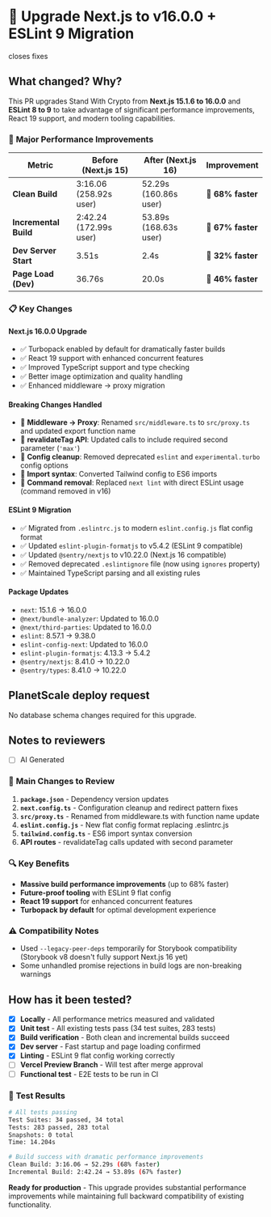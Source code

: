 # 🚀 Upgrade Next.js to v16.0.0 + ESLint 9 Migration

closes <!-- No GitHub issue for this upgrade -->
fixes <!-- No Sentry issue for this upgrade -->

## What changed? Why?

This PR upgrades Stand With Crypto from **Next.js 15.1.6 to 16.0.0** and **ESLint 8 to 9** to take advantage of significant performance improvements, React 19 support, and modern tooling capabilities.

### 🎯 **Major Performance Improvements**

| Metric | Before (Next.js 15) | After (Next.js 16) | Improvement |
|--------|--------------------|--------------------|-------------|
| **Clean Build** | 3:16.06 (258.92s user) | 52.29s (160.86s user) | **🚀 68% faster** |
| **Incremental Build** | 2:42.24 (172.99s user) | 53.89s (168.63s user) | **🚀 67% faster** |
| **Dev Server Start** | 3.51s | 2.4s | **🚀 32% faster** |
| **Page Load (Dev)** | 36.76s | 20.0s | **🚀 46% faster** |

### 📋 **Key Changes**

#### **Next.js 16.0.0 Upgrade**
- ✅ Turbopack enabled by default for dramatically faster builds
- ✅ React 19 support with enhanced concurrent features
- ✅ Improved TypeScript support and type checking
- ✅ Better image optimization and quality handling
- ✅ Enhanced middleware → proxy migration

#### **Breaking Changes Handled**
- 🔄 **Middleware → Proxy**: Renamed `src/middleware.ts` to `src/proxy.ts` and updated export function name
- 🔄 **revalidateTag API**: Updated calls to include required second parameter (`'max'`)
- 🔄 **Config cleanup**: Removed deprecated `eslint` and `experimental.turbo` config options
- 🔄 **Import syntax**: Converted Tailwind config to ES6 imports
- 🔄 **Command removal**: Replaced `next lint` with direct ESLint usage (command removed in v16)

#### **ESLint 9 Migration**
- ✅ Migrated from `.eslintrc.js` to modern `eslint.config.js` flat config format
- ✅ Updated `eslint-plugin-formatjs` to v5.4.2 (ESLint 9 compatible)
- ✅ Updated `@sentry/nextjs` to v10.22.0 (Next.js 16 compatible)
- ✅ Removed deprecated `.eslintignore` file (now using `ignores` property)
- ✅ Maintained TypeScript parsing and all existing rules

#### **Package Updates**
- `next`: 15.1.6 → 16.0.0
- `@next/bundle-analyzer`: Updated to 16.0.0
- `@next/third-parties`: Updated to 16.0.0
- `eslint`: 8.57.1 → 9.38.0
- `eslint-config-next`: Updated to 16.0.0
- `eslint-plugin-formatjs`: 4.13.3 → 5.4.2
- `@sentry/nextjs`: 8.41.0 → 10.22.0
- `@sentry/types`: 8.41.0 → 10.22.0

## PlanetScale deploy request

No database schema changes required for this upgrade.

## Notes to reviewers

- [ ] AI Generated

### 🎯 **Main Changes to Review**

1. **`package.json`** - Dependency version updates
2. **`next.config.ts`** - Configuration cleanup and redirect pattern fixes
3. **`src/proxy.ts`** - Renamed from middleware.ts with function name update
4. **`eslint.config.js`** - New flat config format replacing .eslintrc.js
5. **`tailwind.config.ts`** - ES6 import syntax conversion
6. **API routes** - revalidateTag calls updated with second parameter

### 🔍 **Key Benefits**
- **Massive build performance improvements** (up to 68% faster)
- **Future-proof tooling** with ESLint 9 flat config
- **React 19 support** for enhanced concurrent features
- **Turbopack by default** for optimal development experience

### ⚠️ **Compatibility Notes**
- Used `--legacy-peer-deps` temporarily for Storybook compatibility (Storybook v8 doesn't fully support Next.js 16 yet)
- Some unhandled promise rejections in build logs are non-breaking warnings

## How has it been tested?

- [x] **Locally** - All performance metrics measured and validated
- [x] **Unit test** - All existing tests pass (34 test suites, 283 tests)
- [x] **Build verification** - Both clean and incremental builds succeed
- [x] **Dev server** - Fast startup and page loading confirmed
- [x] **Linting** - ESLint 9 flat config working correctly
- [ ] **Vercel Preview Branch** - Will test after merge approval
- [ ] **Functional test** - E2E tests to be run in CI

### 🧪 **Test Results**
```bash
# All tests passing
Test Suites: 34 passed, 34 total
Tests: 283 passed, 283 total
Snapshots: 0 total
Time: 14.204s

# Build success with dramatic performance improvements
Clean Build: 3:16.06 → 52.29s (68% faster)
Incremental Build: 2:42.24 → 53.89s (67% faster)
```

**Ready for production** - This upgrade provides substantial performance improvements while maintaining full backward compatibility of existing functionality.